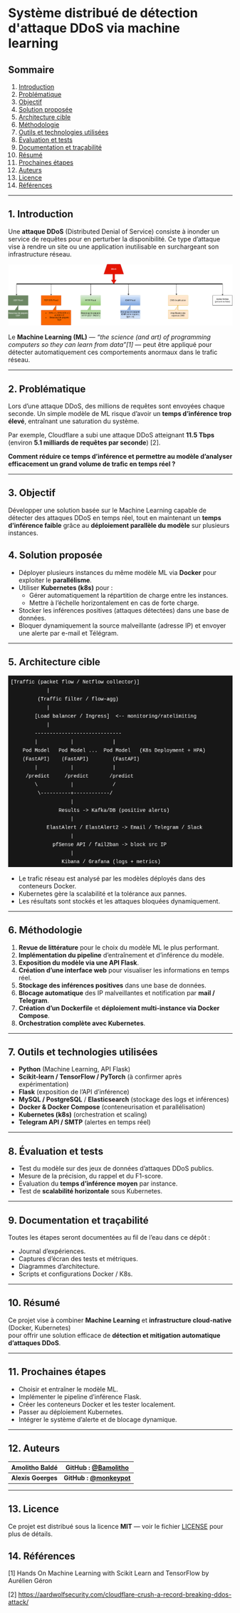 # Système distribué de détection d'attaque DDoS via machine learning 



## Sommaire
1. [Introduction](#1-introduction)  
2. [Problématique](#2-problématique)  
3. [Objectif](#3-objectif)  
4. [Solution proposée](#4-solution-proposée)  
5. [Architecture cible](#5-architecture-cible)  
6. [Méthodologie](#6-méthodologie)  
7. [Outils et technologies utilisées](#7-outils-et-technologies-utilisées)  
8. [Évaluation et tests](#8-évaluation-et-tests)  
9. [Documentation et traçabilité](#9-documentation-et-traçabilité)  
10. [Résumé](#10-résumé)  
11. [Prochaines étapes](#11-prochaines-étapes)  
12. [Auteurs](#12-auteurs)  
13. [Licence](#13-licence)
14. [Références](#14-références)

------

## 1. Introduction

Une **attaque DDoS** (Distributed Denial of Service) consiste à inonder un service de requêtes pour en perturber la disponibilité.  Ce type d’attaque vise à rendre un site ou une application inutilisable en surchargeant son infrastructure réseau.

![Architecture DDoS](./Images/DDoS_Architecture.png)



Le **Machine Learning (ML)** — *“the science (and art) of programming computers so they can learn from data”[1]* — peut être appliqué pour détecter automatiquement ces comportements anormaux dans le trafic réseau.

---

## 2. Problématique

Lors d’une attaque DDoS, des millions de requêtes sont envoyées chaque seconde. Un simple modèle de ML risque d’avoir un **temps d’inférence trop élevé**, entraînant une saturation du système.

Par exemple, Cloudflare a subi une attaque DDoS atteignant **11.5 Tbps** (environ **5.1 milliards de requêtes par seconde**) [2].  

**Comment réduire ce temps d’inférence et permettre au modèle d’analyser efficacement un grand volume de trafic en temps réel ?**

---

## 3. Objectif

Développer une solution basée sur le Machine Learning capable de détecter des attaques DDoS en temps réel,  tout en maintenant un **temps d’inférence faible** grâce au **déploiement parallèle du modèle** sur plusieurs instances.

## 4. Solution proposée

- Déployer plusieurs instances du même modèle ML via **Docker** pour exploiter le **parallélisme**.  
- Utiliser **Kubernetes (k8s)** pour :
  - Gérer automatiquement la répartition de charge entre les instances.  
  - Mettre à l’échelle horizontalement en cas de forte charge.  
- Stocker les inférences positives (attaques détectées) dans une base de données.  
- Bloquer dynamiquement la source malveillante (adresse IP) et envoyer une alerte par e-mail et Télégram.

---

## 5. Architecture cible

![Architecture cible](./Images/architecture_cible.png)

- Le trafic réseau est analysé par les modèles déployés dans des conteneurs Docker.  
- Kubernetes gère la scalabilité et la tolérance aux pannes.  
- Les résultats sont stockés et les attaques bloquées dynamiquement.

---

## 6. Méthodologie

1. **Revue de littérature** pour le choix du modèle ML le plus performant.  
2. **Implémentation du pipeline** d’entraînement et d’inférence du modèle.  
3. **Exposition du modèle via une API Flask**.  
4. **Création d’une interface web** pour visualiser les informations en temps réel.  
5. **Stockage des inférences positives** dans une base de données.  
6. **Blocage automatique** des IP malveillantes et notification par **mail / Telegram**.  
7. **Création d’un Dockerfile** et **déploiement multi-instance via Docker Compose**.  
8. **Orchestration complète avec Kubernetes**.

---

## 7. Outils et technologies utilisées

- **Python** (Machine Learning, API Flask)  
- **Scikit-learn / TensorFlow / PyTorch** (à confirmer après expérimentation)  
- **Flask** (exposition de l’API d’inférence)  
- **MySQL / PostgreSQL** / **Elasticsearch** (stockage des logs et inférences)  
- **Docker & Docker Compose** (conteneurisation et parallélisation)  
- **Kubernetes (k8s)** (orchestration et scaling)  
- **Telegram API / SMTP** (alertes en temps réel)

---

## 8. Évaluation et tests

- Test du modèle sur des jeux de données d’attaques DDoS publics.  
- Mesure de la précision, du rappel et du F1-score.  
- Évaluation du **temps d’inférence moyen** par instance.  
- Test de **scalabilité horizontale** sous Kubernetes.  

---

## 9. Documentation et traçabilité

Toutes les étapes seront documentées au fil de l’eau dans ce dépôt :
- Journal d’expériences.  
- Captures d’écran des tests et métriques.  
- Diagrammes d’architecture.  
- Scripts et configurations Docker / K8s.

---

## 10. Résumé

Ce projet vise à combiner **Machine Learning** et **infrastructure cloud-native** (Docker, Kubernetes)  
pour offrir une solution efficace de **détection et mitigation automatique d’attaques DDoS**.

---

## 11. Prochaines étapes

- Choisir et entraîner le modèle ML.  
- Implémenter le pipeline d’inférence Flask.  
- Créer les conteneurs Docker et les tester localement.  
- Passer au déploiement Kubernetes.  
- Intégrer le système d’alerte et de blocage dynamique.

---

## 12. Auteurs

| **Amolitho Baldé** | GitHub : [@Bamolitho](https://github.com/Bamolitho)     |
| ------------------ | ------------------------------------------------------- |
| **Alexis Goerges** | **GitHub : [@monkeypot](https://github.com/monkeypot)** |

---

## 13. Licence

Ce projet est distribué sous la licence **MIT** — voir le fichier [LICENSE](LICENSE) pour plus de détails.



## 14. Références

[1] Hands On Machine Learning with Scikit Learn and TensorFlow by Aurélien Géron

[2] https://aardwolfsecurity.com/cloudflare-crush-a-record-breaking-ddos-attack/